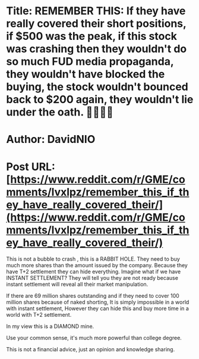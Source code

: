 # Title: REMEMBER THIS: If they have really covered their short positions, if $500 was the peak, if this stock was crashing then they wouldn't do so much FUD media propaganda, they wouldn't have blocked the buying, the stock wouldn't bounced back to $200 again, they wouldn't lie under the oath. 💎🤲🚀🌛
# Author: DavidNIO
# Post URL: [https://www.reddit.com/r/GME/comments/lvxlpz/remember_this_if_they_have_really_covered_their/](https://www.reddit.com/r/GME/comments/lvxlpz/remember_this_if_they_have_really_covered_their/)


This is not a bubble to crash , this is a RABBIT HOLE. They need to buy much more shares than the amount issued by the company. Because they have T+2 settlement they can hide everything.  Imagine what if we have INSTANT SETTLEMENT? They will tell you they are not ready because instant settlement will reveal all their market manipulation.  

If there are 69 million shares outstanding and if they need to cover 100 million shares because of naked shorting,  It is simply impossible in a world with instant settlement,  However they can hide this and buy more time in a world with T+2 settlement.  

In my view this is a DIAMOND mine.

Use your common sense,  it's much more powerful than college degree. 

This is not a financial advice,  just an opinion and knowledge sharing.